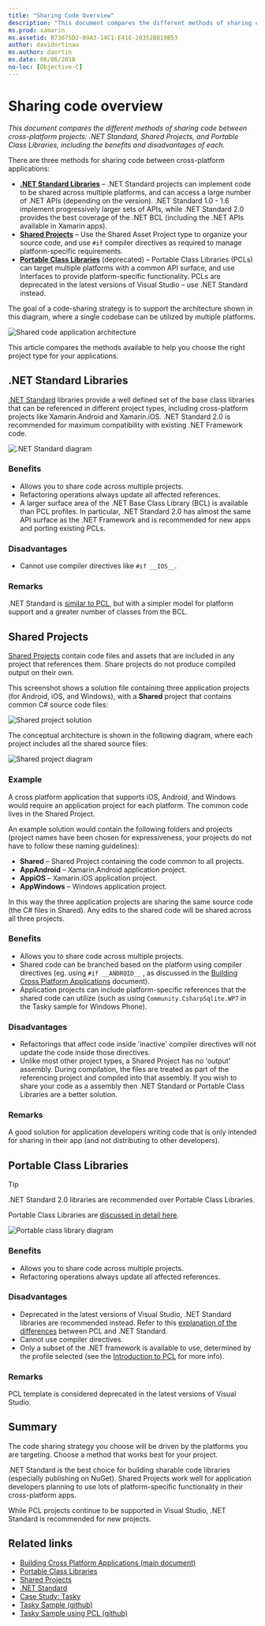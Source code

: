```yaml
---
title: "Sharing Code Overview"
description: "This document compares the different methods of sharing code between cross-platform projects: Shared Projects, Portable Class Libraries, and .NET Standard, including the benefits and disadvantages of each."
ms.prod: xamarin
ms.assetid: B73675D2-09A3-14C1-E41E-20352B819B53
author: davidortinau
ms.author: daortin
ms.date: 08/06/2018
no-loc: [Objective-C]
---
```

# Sharing code overview

_This document compares the different methods of sharing code between cross-platform projects: .NET Standard, Shared Projects, and Portable Class Libraries, including the benefits and disadvantages of each._

There are three methods for sharing code between cross-platform applications:

- [**.NET Standard Libraries**](#Net_Standard) – .NET Standard projects can implement code to be shared across multiple platforms, and can access a large number of .NET APIs (depending on the version). .NET Standard 1.0 - 1.6 implement progressively larger sets of APIs, while .NET Standard 2.0 provides the best coverage of the .NET BCL (including the .NET APIs available in Xamarin apps).
- [**Shared Projects**](#Shared_Projects) – Use the Shared Asset Project type to organize your source code, and use `#if` compiler directives as required to manage platform-specific requirements.
- [**Portable Class Libraries**](#Portable_Class_Libraries) (deprecated) – Portable Class Libraries (PCLs) can target multiple platforms with a common API surface, and use Interfaces to provide platform-specific functionality. PCLs are deprecated in the latest versions of Visual Studio &ndash; use .NET Standard instead.

The goal of a code-sharing strategy is to support the architecture shown in this diagram, where a single codebase can be utilized by multiple platforms.

 ![Shared code application architecture](code-sharing-images/conceptualarchitecture.png "Shared code application architecture")

This article compares the methods available to help you choose the right project type for your applications.

<a name="Net_Standard"></a>

## .NET Standard Libraries

[.NET Standard](~/cross-platform/app-fundamentals/net-standard.md) libraries provide a well defined set of
the base class libraries that can be referenced in different project types, including cross-platform projects
like Xamarin.Android and Xamarin.iOS. .NET Standard 2.0 is recommended for maximum compatibility with existing
.NET Framework code.

![.NET Standard diagram](code-sharing-images/netstandard.png ".NET Standard diagram")

### Benefits

- Allows you to share code across multiple projects.
- Refactoring operations always update all affected references.
- A larger surface area of the .NET Base Class Library (BCL) is available than PCL profiles. In particular, .NET Standard 2.0 has almost the same API surface as the .NET Framework and is recommended for new apps and porting existing PCLs.

### Disadvantages

- Cannot use compiler directives like `#if __IOS__`.

### Remarks

.NET Standard is [similar to PCL](/dotnet/standard/net-standard#comparison-to-portable-class-libraries), but with a simpler model for platform support and a greater number of classes from the BCL.

<a name="Shared_Projects"></a>

## Shared Projects

[Shared Projects](~/cross-platform/app-fundamentals/shared-projects.md) contain code files and assets
that are included in any project that references them. Share projects do not produce compiled output on their own.

This screenshot shows a solution file containing three application projects
(for Android, iOS, and Windows), with a **Shared** project that
contains common C# source code files:

![Shared project solution](code-sharing-images/sharedsolution.png "Shared project solution")

The conceptual architecture is shown in the following diagram, where each
project includes all the shared source files:

![Shared project diagram](code-sharing-images/sharedassetproject.png "Shared project diagram")

### Example

A cross platform application that supports iOS, Android, and Windows
would require an application project for each platform. The common code lives in
the Shared Project.

An example solution would contain the following folders and projects (project
names have been chosen for expressiveness, your projects do not have to follow
these naming guidelines):

- **Shared** – Shared Project containing the code common to all projects.
- **AppAndroid** – Xamarin.Android application project.
- **AppiOS** – Xamarin.iOS application project.
- **AppWindows** – Windows application project.

In this way the three application projects are sharing the same
source code (the C# files in Shared). Any edits to the shared code will be
shared across all three projects.

### Benefits

- Allows you to share code across multiple projects.
- Shared code can be branched based on the platform using compiler directives (eg. using  `#if __ANDROID__` , as discussed in the  [Building Cross Platform Applications](~/cross-platform/app-fundamentals/building-cross-platform-applications/index.md) document).
- Application projects can include platform-specific references that the shared code can utilize (such as using  `Community.CsharpSqlite.WP7` in the Tasky sample for Windows Phone).

### Disadvantages

- Refactorings that affect code inside 'inactive' compiler directives will not update the code inside those directives.
- Unlike most other project types, a Shared Project has no 'output' assembly. During compilation, the files are treated as part of the referencing project and compiled into that assembly. If you wish to share your code as a assembly then .NET Standard or Portable Class Libraries are a better solution.

<a name="Shared_Remarks"></a>

### Remarks

A good solution for application developers writing code that is only intended for sharing in their app (and not distributing to other developers).

<a name="Portable_Class_Libraries"></a>

## Portable Class Libraries

> [!TIP]
> .NET Standard 2.0 libraries are recommended over Portable Class Libraries.

Portable Class Libraries are [discussed in detail here](~/cross-platform/app-fundamentals/pcl.md).

![Portable class library diagram](code-sharing-images/portableclasslibrary.png "Portable class library diagram")

### Benefits

- Allows you to share code across multiple projects.
- Refactoring operations always update all affected references.

### Disadvantages

- Deprecated in the latest versions of Visual Studio, .NET Standard libraries are recommended instead. Refer to this [explanation of the differences](/dotnet/standard/net-standard#comparison-to-portable-class-libraries) between PCL and .NET Standard.
- Cannot use compiler directives.
- Only a subset of the .NET framework is available to use, determined by the profile selected (see the  [Introduction to PCL](~/cross-platform/app-fundamentals/pcl.md) for more info).

### Remarks

PCL template is considered deprecated in the latest versions of Visual Studio.

## Summary

The code sharing strategy you choose will be driven by the platforms you are targeting. Choose a method that works best for your project.

.NET Standard is the best choice for building sharable code libraries (especially publishing on NuGet). Shared Projects work well for application developers planning to use lots of platform-specific functionality in their cross-platform apps.

While PCL projects continue to be supported in Visual Studio, .NET Standard is recommended for new projects.

## Related links

- [Building Cross Platform Applications (main document)](~/cross-platform/app-fundamentals/building-cross-platform-applications/index.md)
- [Portable Class Libraries](~/cross-platform/app-fundamentals/pcl.md)
- [Shared Projects](~/cross-platform/app-fundamentals/shared-projects.md)
- [.NET Standard](~/cross-platform/app-fundamentals/net-standard.md)
- [Case Study: Tasky](~/cross-platform/app-fundamentals/building-cross-platform-applications/case-study-tasky.md)
- [Tasky Sample (github)](https://github.com/xamarin/mobile-samples/tree/master/Tasky)
- [Tasky Sample using PCL (github)](https://github.com/xamarin/mobile-samples/tree/master/TaskyPortable)